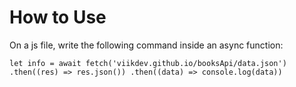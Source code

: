 # How to Use
On a js file, write the following command inside an async function:

`let info = await fetch('viikdev.github.io/booksApi/data.json')
.then((res) => res.json())
.then((data) => console.log(data))`
